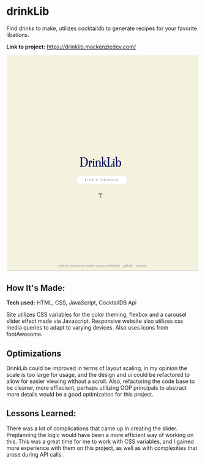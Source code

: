 # drinkLib

Find drinks to make, utilizes cocktaildb to generate recipes for your favorite libations.

**Link to project:** https://drinklib.mackenziedev.com/

<p align="center">
<img src="https://github.com/mac-kenzie-lee/drinkLib/blob/master/drinklibdemogif.gif?raw=true" alt="DrinkLib gif site in action" width="500px" height="auto"></p>


## How It's Made:

**Tech used:** HTML, CSS, JavaScript, CocktailDB Api

Site utilizes CSS variables for the color theming, flexbox and a carousel slider effect made via Javascript. Responsive website also utilizes css media queries to adapt to varying devices.
Also uses icons from fontAwesome. 

## Optimizations

DrinkLib could be improved in terms of layout scaling, in my opinion the scale is too large for usage, and the design and ui could be refactored to allow for easier viewing without a scroll.
Also, refactoring the code base to be cleaner, more effiecient, perhaps utilizing OOP principals to abstract more details would be a good optimization for this project. 

## Lessons Learned:

There was a lot of complications that came up in creating the slider. Preplanning the logic would have been a more efficient way of working on this. 
This was a great time for me to work with CSS variables, and I gained more experience with them on this project, as well as with complexities that arose during API calls.
